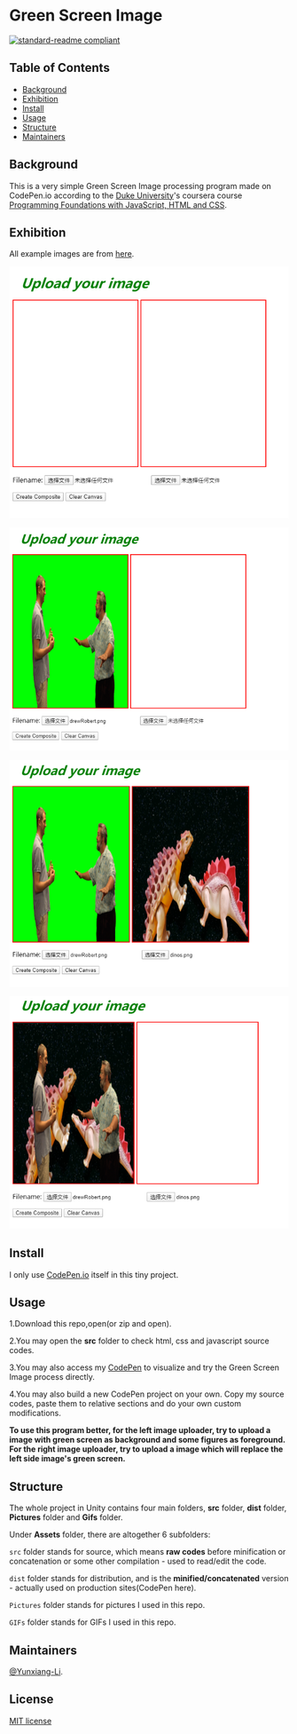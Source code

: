 # Green Screen Image

[![standard-readme compliant](https://img.shields.io/badge/readme%20style-standard-brightgreen.svg?style=flat-square)](https://github.com/RichardLitt/standard-readme)

## Table of Contents

- [Background](#Background)
- [Exhibition](#Exhibition)
- [Install](#install)
- [Usage](#usage)
- [Structure](#Structure)
- [Maintainers](#Maintainers)

## Background
This is a very simple Green Screen Image processing program made on CodePen.io according to the [Duke University](https://duke.edu/)'s coursera course [Programming Foundations with JavaScript, HTML and CSS](https://www-cloudfront-alias.coursera.org/learn/duke-programming-web/home/welcome).

## Exhibition

All example images are from [here](https://www.dukelearntoprogram.com/course1/greenscreencode/).

![Start Page](https://github.com/Yunxiang-Li/CodePen_GreenScreenImage/blob/master/Pictures/exhibition1.PNG)

![Exhibition 1](https://github.com/Yunxiang-Li/CodePen_GreenScreenImage/blob/master/Pictures/exhibition2.PNG)

![Exhibition 2](https://github.com/Yunxiang-Li/CodePen_GreenScreenImage/blob/master/Pictures/exhibition3.PNG)

![Exhibition 3](https://github.com/Yunxiang-Li/CodePen_GreenScreenImage/blob/master/Pictures/exhibition4.PNG)

## Install

I only use [CodePen.io](https://codepen.io/) itself in this tiny project.<br>

## Usage

1.Download this repo,open(or zip and open).

2.You may open the **src** folder to check html, css and javascript source codes.

3.You may also access my [CodePen](https://codepen.io/Kitzukikokone/pen/rNOGrzp) to visualize and try the Green Screen Image process directly.

4.You may also build a new CodePen project on your own. Copy my source codes, paste them to relative sections and do your own custom modifications.

**To use this program better, for the left image uploader, try to upload a image with green screen as background and some figures as foreground. For the right image uploader, try to upload a image which will replace the left side image's green screen.**

## Structure

The whole project in Unity contains four main folders, **src** folder, **dist** folder, **Pictures** folder and **Gifs** folder.<br>

Under **Assets** folder, there are altogether 6 subfolders:

```src``` folder stands for source, which means **raw codes** before minification or concatenation or some other compilation - used to read/edit the code.

```dist``` folder stands for distribution, and is the **minified/concatenated** version - actually used on production sites(CodePen here).

```Pictures``` folder stands for pictures I used in this repo.

```GIFs``` folder stands for GIFs I used in this repo.

## Maintainers

[@Yunxiang-Li](https://github.com/Yunxiang-Li).

## License

[MIT license](https://github.com/Yunxiang-Li/CS61B/blob/master/LICENSE)
